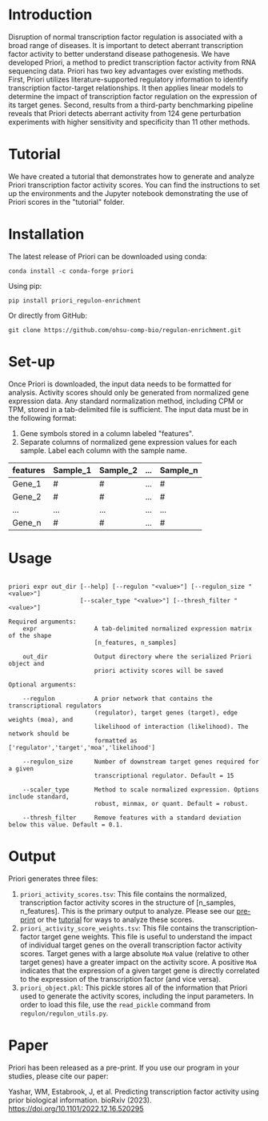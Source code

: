 # Introduction

Disruption of normal transcription factor regulation is associated with a broad range of diseases. It is important to detect aberrant transcription factor activity to better understand disease pathogenesis. We have developed Priori, a method to predict transcription factor activity from RNA sequencing data. Priori has two key advantages over existing methods. First, Priori utilizes literature-supported regulatory information to identify transcription factor-target relationships. It then applies linear models to determine the impact of transcription factor regulation on the expression of its target genes. Second, results from a third-party benchmarking pipeline reveals that Priori detects aberrant activity from 124 gene perturbation experiments with higher sensitivity and specificity than 11 other methods.

# Tutorial

We have created a tutorial that demonstrates how to generate and analyze Priori transcription factor activity scores. You can find the instructions to set up the environments and the Jupyter notebook demonstrating the use of Priori scores in the "tutorial" folder.

# Installation

The latest release of Priori can be downloaded using conda:
```
conda install -c conda-forge priori
```

Using pip:
```
pip install priori_regulon-enrichment
```

Or directly from GitHub: 
```
git clone https://github.com/ohsu-comp-bio/regulon-enrichment.git
```

# Set-up

Once Priori is downloaded, the input data needs to be formatted for analysis. Activity scores should only be generated from normalized gene expression data. Any standard normalization method, including CPM or TPM, stored in a tab-delimited file is sufficient. The input data must be in the following format:
  1. Gene symbols stored in a column labeled "features". 
  2. Separate columns of normalized gene expression values for each sample. Label each column with the sample name.

| features  | Sample_1 | Sample_2 | ... | Sample_n |
| ------------- | ------------- | ------------- | ------------- | ------------- |
| Gene_1  | #  | # | ... | # |
| Gene_2  | #  | # | ... | # |
| ...  | ...  | ... | ... | ... |
| Gene_n  | #  | # | ... | # |

# Usage
```

priori expr out_dir [--help] [--regulon "<value>"] [--regulon_size "<value>"] 
                    [--scaler_type "<value>"] [--thresh_filter "<value>"] 

Required arguments:
    expr                A tab-delimited normalized expression matrix of the shape 
                        [n_features, n_samples]
                        
    out_dir             Output directory where the serialized Priori object and 
                        priori activity scores will be saved

Optional arguments:

    --regulon           A prior network that contains the transcriptional regulators 
                        (regulator), target genes (target), edge weights (moa), and
                        likelihood of interaction (likelihood). The network should be 
                        formatted as ['regulator','target','moa','likelihood']
                        
    --regulon_size      Number of downstream target genes required for a given 
                        transcriptional regulator. Default = 15
                        
    --scaler_type       Method to scale normalized expression. Options include standard, 
                        robust, minmax, or quant. Default = robust.
                        
    --thresh_filter     Remove features with a standard deviation below this value. Default = 0.1.
```

# Output

Priori generates three files: 
  1. `priori_activity_scores.tsv`: This file contains the normalized, transcription factor activity scores in the structure of [n_samples, n_features]. This is the primary output to analyze. Please see our [pre-print](https://www.biorxiv.org/content/10.1101/2022.12.16.520295v2) or the [tutorial](https://github.com/ohsu-comp-bio/regulon-enrichment/tree/master/tutorial) for ways to analyze these scores.
  2. `priori_activity_score_weights.tsv`: This file contains the transcription-factor target gene weights. This file is useful to understand the impact of individual target genes on the overall transcription factor activity scores. Target genes with a large absolute `MoA` value (relative to other target genes) have a greater impact on the activity score. A positive `MoA` indicates that the expression of a given target gene is directly correlated to the expression of the transcription factor (and vice versa).
  3. `priori_object.pkl`: This pickle stores all of the information that Priori used to generate the activity scores, including the input parameters. In order to load this file, use the `read_pickle` command from `regulon/regulon_utils.py`. 

# Paper

Priori has been released as a pre-print. If you use our program in your studies, please cite our paper:

Yashar, WM, Estabrook, J, et al. Predicting transcription factor activity using prior biological information. bioRxiv (2023). https://doi.org/10.1101/2022.12.16.520295 
